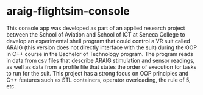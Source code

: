 # araig-flightsim-console

This console app was developed as part of an applied research project between the School of Aviation and School of ICT at Seneca College to develop an 
experimental shell program that could control a VR suit called ARAIG (this version does not directly interface with the suit) during the OOP in C++ course in 
the Bachelor of Technology program. The program reads in data from csv files that describe ARAIG stimulation and sensor readings, as well as data from a profile 
file that states the order of execution for tasks to run for the suit. This project has a strong focus on OOP principles and C++ features such as STL containers, 
operator overloading, the rule of 5, etc.


